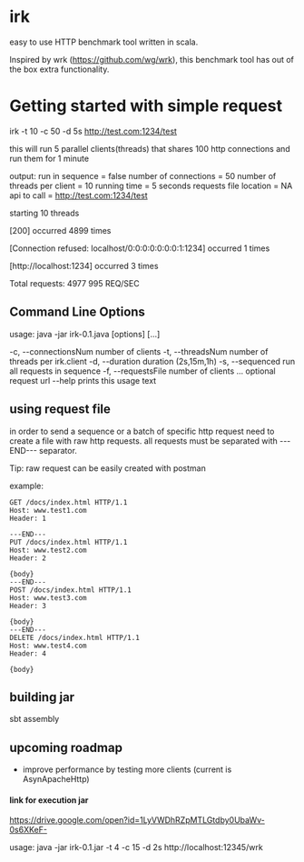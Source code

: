 # irk 
easy to use HTTP benchmark tool written in scala.

Inspired by wrk (https://github.com/wg/wrk), this benchmark tool has out of the box extra functionality.

# Getting started with simple request

irk -t 10 -c 50 -d 5s http://test.com:1234/test

this will run 5 parallel clients(threads) that shares 100 http connections
and run them for 1 minute

output:
run in sequence = false
number of connections = 50
number of threads per client = 10
running time = 5 seconds
requests file location = NA
api to call = http://test.com:1234/test
        
starting 10 threads

[200] occurred 4899 times

[Connection refused: localhost/0:0:0:0:0:0:0:1:1234] occurred 1 times

[http://localhost:1234] occurred 3 times

Total requests: 4977
995 REQ/SEC

## Command Line Options

usage: java -jar irk-0.1.java [options] [<HTTP GET>...]

  -c, --connectionsNum <value>
                           number of clients
  -t, --threadsNum <value>
                           number of threads per irk.client
  -d, --duration <value>   duration (2s,15m,1h)
  -s, --sequenced <value>  run all requests in sequence
  -f, --requestsFile <value>
                           number of clients
  <HTTP GET>...            optional request url
  --help                   prints this usage text

## using request file

in order to send a sequence or a batch of specific http request
need to create a file with raw http requests.
all requests must be separated with ---END--- separator.

Tip: raw request can be easily created with postman

example:
```
GET /docs/index.html HTTP/1.1
Host: www.test1.com
Header: 1

---END---
PUT /docs/index.html HTTP/1.1
Host: www.test2.com
Header: 2

{body}
---END---
POST /docs/index.html HTTP/1.1
Host: www.test3.com
Header: 3

{body}
---END---
DELETE /docs/index.html HTTP/1.1
Host: www.test4.com
Header: 4

{body}
```
## building jar
sbt assembly

## upcoming roadmap
- improve performance by testing more clients (current is AsynApacheHttp)


#### link for execution jar
https://drive.google.com/open?id=1LyVWDhRZpMTLGtdby0UbaWv-0s6XKeF-

usage: java -jar irk-0.1.jar -t 4 -c 15 -d 2s http://localhost:12345/wrk
